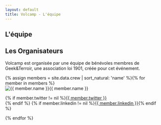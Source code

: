 ```yaml
---
layout: default
title: Volcamp - L'équipe
---
```

<section class="page-header" style="background-image:url(https://www.volcamp.io/asset/images/chainedespuys_header.jpg);">
    <div class="container">
        <div class="row justify-content-center">
            <div class="col-lg-8">
                <div class="content text-center">
                    <h1 class="mb-3 text-white text-capitalize letter-spacing">L'équipe</h1>
                    <div class="divider mx-auto mb-4 bg-white"></div>
                </div>
            </div>
        </div>
    </div>
</section>
<section class="section-speaker section">
    <div class="container">
        <div class="row section-heading">
            <div class="col-lg-8">
                <div class="heading">
                    <div class="pl-90">
                        <h2>Les Organisateurs</h2>
                    </div>
                </div>
            </div>
        </div>
        <div class="row">
            <div class="col-lg-12">
                <p>
                Volcamp est organisée par une équipe de bénévoles membres de Geek&Terroir, une association loi 1901, créée pour cet événement.
                </p>
            </div>
        </div>
        <div class="row">
        {% assign members = site.data.crew | sort_natural: 'name' %}{% for member in members %}
            <div class="col-lg-4 mt30">
                <img src="{{ site.url }}/asset/images/orga/{{ member.photo }}" alt="{{ member.name }}" class="float-left orga">{{ member.name }}
                <p class="orgasocial">
                {% if member.twitter != nil %}<a href="https://twitter.com/{{ member.twitter }}" class="tw" target="_blank"><i class="icon-twitter"></i>{{ member.twitter }}</a><br>{% endif %}
                {% if member.linkedin != nil %}<a href="https://www.linkedin.com/in/{{ member.linkedin }}" class="lnked" target="_blank"><i class="icon-linkedin"></i>{{ member.linkedin }}</a>{% endif %}
                </p>
            </div>
        {% endfor %}
        </div>
    </div>
</section>
